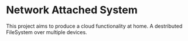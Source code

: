 # Network Attached System

This project aims to produce a cloud functionality at home. A destributed FileSystem over multiple devices. 
